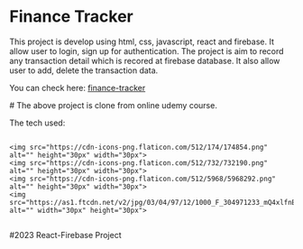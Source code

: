   <h1>Finance Tracker</h1>
<div>
    <p>This project is develop using html, css, javascript, react and firebase. It allow user to login, sign up for authentication. The project is aim to record any transaction detail
        which is recored at firebase database. It also allow user to add, delete the transaction data.
    </p>
</div>
    <p>You can check here: <a href="https://mymoney-f8cf0.web.app">finance-tracker</a></p>
    <p># The above project is clone from online udemy course.</p>

<p>The tech used:</p>
<div style="display: flex;">

    <img src="https://cdn-icons-png.flaticon.com/512/174/174854.png" alt="" height="30px" width="30px">
    <img src="https://cdn-icons-png.flaticon.com/512/732/732190.png" alt="" height="30px" width="30px">
    <img src="https://cdn-icons-png.flaticon.com/512/5968/5968292.png" alt="" height="30px" width="30px">
    <img src="https://as1.ftcdn.net/v2/jpg/03/04/97/12/1000_F_304971233_mQ4xlfnBGSszgzJPYzQnZtWI04ZNmuuP.jpg" alt="" width="30px" height="30px">
</div>

<p>#2023 React-Firebase Project</p>
